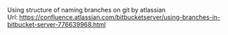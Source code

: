 Using structure of naming branches on git by atlassian
<br>
Url: https://confluence.atlassian.com/bitbucketserver/using-branches-in-bitbucket-server-776639968.html
